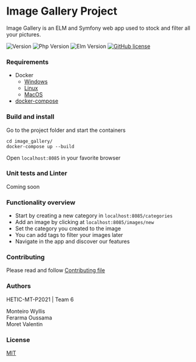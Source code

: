 # Image Gallery Project

Image Gallery is an ELM and Symfony web app used to stock and filter all your pictures.

![Version](https://img.shields.io/badge/version-0.1-red.svg?cacheSeconds=2592000)
![Php Version](https://img.shields.io/badge/php-%3E%3D_7.3-8892BF.svg)
![Elm Version](https://img.shields.io/badge/elm-0.19.1-blue.svg)
[![GitHub license](https://img.shields.io/github/license/HETIC-MT-P2021/aio-group6-proj01)](https://github.com/HETIC-MT-P2021/aio-group6-proj01/blob/master/LICENSE)

### Requirements

* Docker
    - [Windows](https://docs.docker.com/docker-for-windows/install/)
    - [Linux](https://docs.docker.com/install/linux/docker-ce/ubuntu/)
    - [MacOS](https://docs.docker.com/docker-for-mac/install/)
* [docker-compose](https://docs.docker.com/compose/install/)

### Build and install 

Go to the project folder and start the containers

`cd image_gallery/`<br/>
`docker-compose up --build`

Open `localhost:8085` in your favorite browser

### Unit tests and Linter

Coming soon

### Functionality overview

- Start by creating a new category in `localhost:8085/categories` <br/>
- Add an image by clicking at `localhost:8085/images/new` <br/>
- Set the category you created to the image <br/>
- You can add tags to filter your images later <br/>
- Navigate in the app and discover our features
  
### Contributing

Please read and follow [Contributing file](https://github.com/HETIC-MT-P2021/aio-group6-proj01/blob/master/CONTRIBUTING.md)

### Authors

HETIC-MT-P2021 | Team 6 

Monteiro Wyllis
<br/>
Ferarma Oussama
<br/>
Moret Valentin

### License

[MIT](https://github.com/HETIC-MT-P2021/aio-group6-proj01/blob/master/LICENSE)
